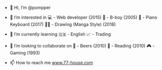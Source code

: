 - 👋 Hi, I’m @pompper
- 👀 I’m interested in 
💻 - Web developer (2015)
👟 - B-boy (2005) 
🎹 - Piano Keyboard (2017)
✍🏻 - Drawing (Manga Style) (2018)

- 🌱 I’m currently learning 
🇬🇧 - English
📈 - Trading 

- 💞️ I’m looking to collaborate on 
🍺 - Beers (2010)
📖 - Reading (2010)
🎮 - Gaming (1993)

- 📫 How to reach me www.77-house.com

<!---
pompper/pompper is a ✨ special ✨ repository because its `README.md` (this file) appears on your GitHub profile.
You can click the Preview link to take a look at your changes.
--->

